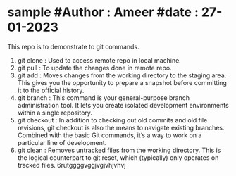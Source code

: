 # sample #Author : Ameer #date : 27-01-2023
This repo is to demonstrate to git commands.
1. git clone       : Used to access remote repo in local machine.
2. git pull        : To update the changes done in remote repo.
3. git add         : Moves changes from the working directory to the staging area. This gives you the opportunity to prepare a snapshot before committing                        it to the official history.
4. git branch      : This command is your general-purpose branch administration tool. It lets you create isolated development environments within a single                      repository.
5. git checkout    : In addition to checking out old commits and old file revisions, git checkout is also the means to navigate existing branches.                              Combined with the basic Git commands, it’s a way to work on a particular line of development.
6. git clean       : Removes untracked files from the working directory. This is the logical counterpart to git reset, which (typically) only operates on                        tracked files. 
6rutggggvggjvgjvhjvhvj
